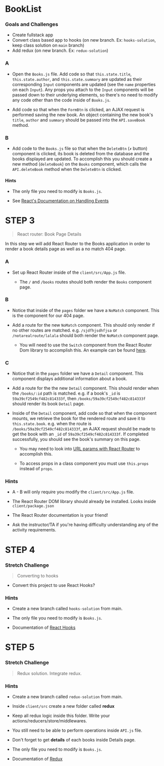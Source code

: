 # BookList
 ### Goals and Challenges
 - Create fullstack app 
 - Convert class based app to hooks (on new branch. Ex: `hooks-solution`, keep class solution on `main` branch)
 - Add redux (on new branch. Ex: `redux-solution`)



### A

* Open the `Books.js` file. Add code so that `this.state.title`, `this.state.author`, and `this.state.summary` are updated as their corresponding `Input` components are updated (see the `name` properties on each `Input`). Any props you attach to the `Input` components will be passed down to their underlying elements, so there's no need to modify any code other than the code inside of `Books.js`.

* Add code so that when the `FormBtn` is clicked, an AJAX request is performed saving the new book. An object containing the new book's `title`, `author` and `summary` should be passed into the `API.saveBook` method.

### B
* Add code to the `Books.js` file so that when the `DeleteBtn` (`✗` button) component is clicked, its book is deleted from the database and the books displayed are updated. To accomplish this you should create a new method (`deleteBook`) on the `Books` component, which calls the `API.deleteBook` method when the `DeleteBtn` is clicked.

#### Hints

* The only file you need to modify is `Books.js`.

* See [React's Documentation on Handling Events](https://facebook.github.io/react/docs/handling-events.html)



# STEP 3
> React router: Book Page Details

In this step we will add React Router to the Books application in order to render a book details page as well as a no match 404 page.


### A

* Set up React Router inside of the `client/src/App.js` file.

  * The `/` and `/books` routes should both render the `Books` component page.

### B

* Notice that inside of the `pages` folder we have a `NoMatch` component. This is the component for our 404 page.

* Add a route for the new `NoMatch` component. This should only render if no other routes are matched. e.g. `/sjdfhjsdhfjsa` or `/notarealroute/lalala` should both render the `NoMatch` component page. 

  * You will need to use the `Switch` component from the React Router Dom library to accomplish this. An example can be found [here](https://reacttraining.com/react-router/web/example/no-match).

### C

* Notice that in the `pages` folder we have a `Detail` component. This component displays additional information about a book.

* Add a route for the the new `Detail` component. This should render when the `/books/:id` path is matched. e.g. if a book's `_id` is `59a39cf2549cf482c814333f`, then `/books/59a39cf2549cf482c814333f` should render its book `Detail` page.

* Inside of the `Detail` component, add code so that when the component mounts, we retrieve the book for the rendered route and save it to `this.state.book`. e.g. when the route is `/books/59a39cf2549cf482c814333f`, an AJAX request should be made to get the book with an `_id` of `59a39cf2549cf482c814333f`. If completed successfully, you should see the book's summary on this page.

  * You may need to look into [URL params with React Router](https://reacttraining.com/react-router/web/example/url-params) to accomplish this.

  * To access props in a class component you must use `this.props` instead of `props`.

### Hints

* A - B will only require you modify the `client/src/App.js` file.

* The React Router DOM library should already be installed. Looks inside `client/package.json`

* The React Router documentation is your friend!

* Ask the instructor/TA if you're having difficulty understanding any of the activity requirements.


# STEP 4
### Stretch Challenge

> Converting to hooks 

- Convert this project to use React Hooks?

### Hints
- Create a new branch called `hooks-solution` from main.

- The only file you need to modify is `Books.js`.

- Documentation of [React Hooks](https://reactjs.org/docs/hooks-intro.html)


# STEP 5
### Stretch Challenge

> Redux solution. Integrate redux.

### Hints
- Create a new branch called `redux-solution` from main.

- Inside `client/src` create a new folder called **redux**

- Keep all redux logic inside this folder. Write your actions/reducers/store/middlewares.

- You still need to be able to perform operations inside `API.js` file.

- Don't forget to get **details** of each books inside Details page.

- The only file you need to modify is `Books.js`.

- Documentation of [Redux](https://redux.js.org/tutorials/fundamentals/part-2-concepts-data-flow)